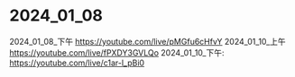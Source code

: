 # 2024_01_08
2024_01_08_下午 https://youtube.com/live/pMGfu6cHfvY
2024_01_10_上午 https://youtube.com/live/fPXDY3GVLQo
2024_01_10_下午: https://youtube.com/live/c1ar-l_pBi0

